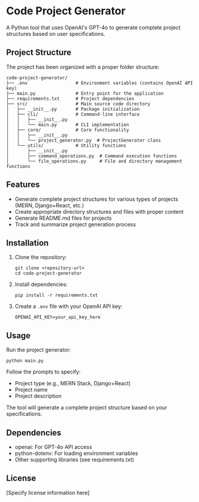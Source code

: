 # Code Project Generator

A Python tool that uses OpenAI's GPT-4o to generate complete project structures based on user specifications.

## Project Structure

The project has been organized with a proper folder structure:

```
code-project-generator/
├── .env                  # Environment variables (contains OpenAI API key)
├── main.py               # Entry point for the application
├── requirements.txt      # Project dependencies
├── src/                  # Main source code directory
│   ├── __init__.py       # Package initialization
│   ├── cli/              # Command-line interface
│   │   ├── __init__.py
│   │   └── main.py       # CLI implementation
│   ├── core/             # Core functionality
│   │   ├── __init__.py
│   │   └── project_generator.py  # ProjectGenerator class
│   └── utils/            # Utility functions
│       ├── __init__.py
│       ├── command_operations.py  # Command execution functions
│       └── file_operations.py     # File and directory management functions
```

## Features

- Generate complete project structures for various types of projects (MERN, Django+React, etc.)
- Create appropriate directory structures and files with proper content
- Generate README.md files for projects
- Track and summarize project generation process

## Installation

1. Clone the repository:
   ```
   git clone <repository-url>
   cd code-project-generator
   ```

2. Install dependencies:
   ```
   pip install -r requirements.txt
   ```

3. Create a `.env` file with your OpenAI API key:
   ```
   OPENAI_API_KEY=your_api_key_here
   ```

## Usage

Run the project generator:

```
python main.py
```

Follow the prompts to specify:
- Project type (e.g., MERN Stack, Django+React)
- Project name
- Project description

The tool will generate a complete project structure based on your specifications.

## Dependencies

- openai: For GPT-4o API access
- python-dotenv: For loading environment variables
- Other supporting libraries (see requirements.txt)

## License

[Specify license information here]
